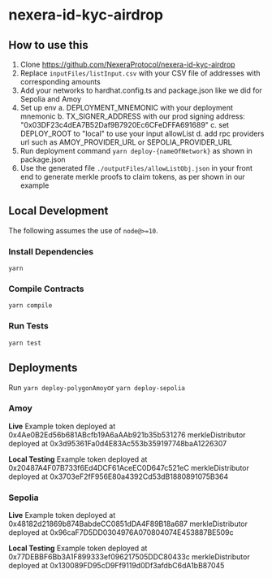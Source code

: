 # nexera-id-kyc-airdrop

## How to use this

1. Clone <https://github.com/NexeraProtocol/nexera-id-kyc-airdrop>
2. Replace `inputFiles/listInput.csv` with your CSV file of addresses with corresponding amounts
3. Add your networks to hardhat.config.ts and package.json like we did for Sepolia and Amoy
4. Set up env
  a. DEPLOYMENT_MNEMONIC with your deployment mnemonic
  b. TX_SIGNER_ADDRESS with our prod signing address: "0x03DF23c4dEA7B52Daf9B7920Ec6CFeDFFA691689"
  c. set DEPLOY_ROOT to "local" to use your input allowList
  d. add rpc providers url such as AMOY_PROVIDER_URL or SEPOLIA_PROVIDER_URL
5. Run deployment command `yarn deploy-{nameOfNetwork}` as shown in package.json
6. Use the generated file `./outputFiles/allowListObj.json` in your front end to generate merkle proofs to claim tokens, as per shown in our example

## Local Development

The following assumes the use of `node@>=10`.

### Install Dependencies

`yarn`

### Compile Contracts

`yarn compile`

### Run Tests

`yarn test`

## Deployments

Run `yarn deploy-polygonAmoy`or `yarn deploy-sepolia`

### Amoy

**Live**
Example token deployed at 0x4Ae0B2Ed56b681ABcfb19A6aAAb921b35b531276
merkleDistributor deployed at 0x3d95361Fa0d4E83Ac553b359197748baA1226307

**Local Testing**
Example token deployed at 0x20487A4F07B733f6Ed4DCF61AceEC0D647c521eC
merkleDistributor deployed at 0x3703eF2fF956E80a4392Cd53dB1880891075B364

### Sepolia

**Live**
Example token deployed at 0x48182d21869b874BabdeCC0851dDA4F89B18a687
merkleDistributor deployed at 0x96caF7D5DD0304976A070804074E453887BE509c

**Local Testing**
Example token deployed at 0x77DEBBF6Bb3A1F899333ef096217505DDC80433c
merkleDistributor deployed at 0x130089FD95cD9Ff9119d0Df3afdbC6dA1bB87045
